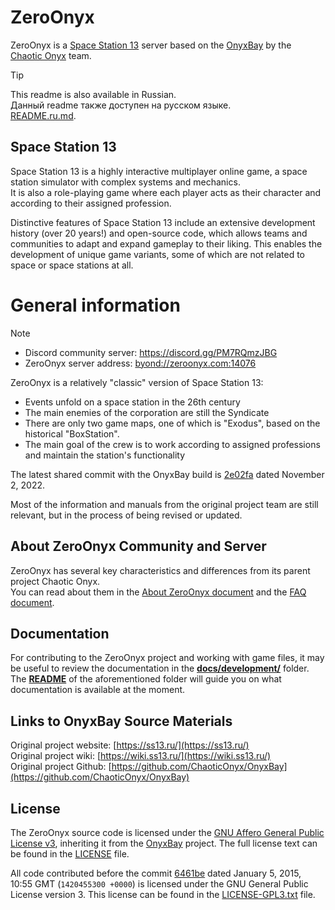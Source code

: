 # ZeroOnyx
ZeroOnyx is a [Space Station 13](https://spacestation13.com/) server based on the [OnyxBay](https://github.com/ChaoticOnyx/OnyxBay) by the [Chaotic Onyx](https://github.com/ChaoticOnyx) team.

> [!TIP]  
> This readme is also available in Russian.  
> Данный readme также доступен на русском языке.  
> [README.ru.md](https://github.com/ZeroHubProjects/ZeroOnyx/blob/master/README.ru.md).

## Space Station 13
Space Station 13 is a highly interactive multiplayer online game, a space station simulator with complex systems and mechanics.  
It is also a role-playing game where each player acts as their character and according to their assigned profession.

Distinctive features of Space Station 13 include an extensive development history (over 20 years!) and open-source code, which allows teams and communities to adapt and expand gameplay to their liking.
This enables the development of unique game variants, some of which are not related to space or space stations at all.

# General information
> [!NOTE]  
> - Discord community server: https://discord.gg/PM7RQmzJBG
> - ZeroOnyx server address: [byond://zeroonyx.com:14076](https://play.zeroonyx.com)

ZeroOnyx is a relatively "classic" version of Space Station 13:
- Events unfold on a space station in the 26th century
- The main enemies of the corporation are still the Syndicate
- There are only two game maps, one of which is "Exodus", based on the historical "BoxStation".
- The main goal of the crew is to work according to assigned professions and maintain the station's functionality

The latest shared commit with the OnyxBay build is [2e02fa](https://github.com/ZeroHubProjects/ZeroOnyx/commit/2e02fad116f279105439f03593ba9ea9720bd5d8) dated November 2, 2022.

Most of the information and manuals from the original project team are still relevant, but in the process of being revised or updated.

## About ZeroOnyx Community and Server
ZeroOnyx has several key characteristics and differences from its parent project Chaotic Onyx.  
You can read about them in the [About ZeroOnyx document](https://github.com/ZeroHubProjects/ZeroOnyx/blob/master/docs/about_zeroonyx/about-zeroonyx.en.md) and the [FAQ document](https://github.com/ZeroHubProjects/ZeroOnyx/blob/master/docs/about_zeroonyx/faq-zeroonyx.en.md).

## Documentation
For contributing to the ZeroOnyx project and working with game files, it may be useful to review the documentation in the **[docs/development/](https://github.com/ZeroHubProjects/ZeroOnyx/tree/master/docs/development)** folder.  
The **[README](https://github.com/ZeroHubProjects/ZeroOnyx/blob/master/docs/development/README.md)** of the aforementioned folder will guide you on what documentation is available at the moment.

## Links to OnyxBay Source Materials
Original project website: [https://ss13.ru/](https://ss13.ru/)  
Original project wiki: [https://wiki.ss13.ru/](https://wiki.ss13.ru/)  
Original project Github: [https://github.com/ChaoticOnyx/OnyxBay](https://github.com/ChaoticOnyx/OnyxBay)

## License

The ZeroOnyx source code is licensed under the [GNU Affero General Public License v3](http://www.gnu.org/licenses/agpl.html), inheriting it from the [OnyxBay](https://github.com/ChaoticOnyx/OnyxBay/blob/dev/LICENSE) project. The full license text can be found in the [LICENSE](https://github.com/ZeroHubProjects/ZeroOnyx/blob/master/LICENSE.txt) file.

All code contributed before the commit [6461be](https://github.com/ZeroHubProjects/ZeroOnyx/commit/6461beaf587de4e35fff02efdb7708e61ce43ed8) dated January 5, 2015, 10:55 GMT (`1420455300 +0000`) is licensed under the GNU General Public License version 3. This license can be found in the [LICENSE-GPL3.txt](https://github.com/ZeroHubProjects/ZeroOnyx/blob/master/docs/LICENSE-GPL3.txt) file.
